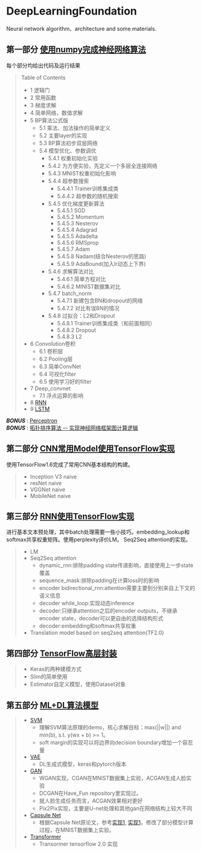 # DeepLearningFoundation
Neural network algorithm、architecture and some materials.

## 第一部分 [使用numpy完成神经网络算法](NeuralNetwork.ipynb)
每个部分均给出代码及运行结果
> Table of Contents
> - 1  逻辑门
> - 2  常用函数
> - 3  梯度求解
> - 4  简单网络，数值求解
> - 5  BP算法公式版
>      - 5.1  乘法、加法操作的简单定义
>      - 5.2  主要layer的实现
>      - 5.3  BP算法初步双层网络
>      - 5.4  模型优化、参数调优
>        - 5.4.1  权重初始化实验
>        - 5.4.2  为方便实验，先定义一个多层全连接网络
>        - 5.4.3  MNIST权重初始化影响
>        - 5.4.4  超参数搜索
>           - 5.4.4.1  Trainer训练集成类
>           - 5.4.4.2  超参数的随机搜索
>        - 5.4.5  优化梯度更新算法
>           - 5.4.5.1  SGD
>           - 5.4.5.2  Momentum
>           - 5.4.5.3  Nesterov
>           - 5.4.5.4  Adagrad
>           - 5.4.5.5  Adadelta
>           - 5.4.5.6  RMSprop
>           - 5.4.5.7  Adam
>           - 5.4.5.8  Nadam(结合Nesterov的思路)
>           - 5.4.5.9  AdaBound(加入lr动态上下界)
>        - 5.4.6  求解算法对比
>           - 5.4.6.1  简单方程对比
>           - 5.4.6.2  MINIST数据集对比
>        - 5.4.7  batch_norm
>           - 5.4.7.1  新建包含BN和dropout的网络
>           - 5.4.7.2  对比有误BN的情况
>        - 5.4.8  过拟合：L2和Dropout
>           - 5.4.8.1  Trainer训练集成类（和前面相同）
>           - 5.4.8.2  Dropout
>           - 5.4.8.3  L2
> - 6  Convolution卷积
>      - 6.1  卷积层
>      - 6.2  Pooling层
>      - 6.3  简单ConvNet
>      - 6.4  可视化filter
>      - 6.5  使用学习好的filter
> - 7  Deep_convnet
>      - 7.1  浮点运算的影响
> - 8  [RNN](RNN-LSTM.ipynb)
> - 9  [LSTM](RNN-LSTM.ipynb)

**_BONUS_** : [Perceptron](Perceptron.ipynb)  
**_BONUS_** : [拓扑排序算法 -- 实现神经网络框架图计算逻辑](build_NN.ipynb)

## 第二部分 [CNN常用Model使用TensorFlow实现](CNN_model_tensorflow/)
使用TensorFlow1.6完成了常用CNN基本结构的构建。
> - Inception V3 naive
> - resNet naive
> - VGGNet naive
> - MobileNet naive

## 第三部分 [RNN使用TensorFlow实现](RNN_tensorflow/)
进行基本文本预处理，其中batch处理需要一些小技巧。embedding_lookup和softmax共享权重矩阵。使用perplexity评价LM。
Seq2Seq attention的实现。
> - LM
> - Seq2Seq attention
>   - dynamic_rnn:排除padding state传递影响，直接使用上一步state覆盖
>   - sequence_mask:排除padding在计算loss时的影响
>   - encoder bidirectional_rnn:attention需要主要到分别来自上下文的语义信息
>   - decoder while_loop:实现动态inference
>   - decoder:只继承attention之后的encoder outputs，不继承encoder state，decoder可以更自由的选择结构形式
>   - decoder:embedding和softmax共享权重
> - Translation model based on seq2seq attention(TF2.0)

## 第四部分 [TensorFlow高层封装](TF_tools/)
> - Keras的两种建模方式
> - Slim的简单使用
> - Estimator自定义模型，使用Dataset对象

## 第五部分 [ML+DL算法模型](ML_Algorithm/)
> - [SVM](ML_Algorithm/SVM.py)
>   - 理解SVM算法原理的demo，核心求解目标：max(||w||) and min(b), s.t. y(wx + b) >= 1。
>   - soft margin的实现可以将边界向decision boundary增加一个容忍量
> - [VAE](VAE/)
>   - DL生成式模型，keras和pytorch版本
> - [GAN](GAN/)
>   - WGAN实现，CGAN在MNIST数据集上实验，ACGAN生成人脸实验
>   - DCGAN在Have_Fun repository里实现过。
>   - 就人脸生成任务而言，ACGAN效果相对更好
>   - Pix2Pix实现，主要是U-net处理和其他gan在网络结构上较大不同
> - [Capsule Net](CapsNet/)
>   - 根据Capsule Net原论文，参考[实现1](https://github.com/naturomics/CapsNet-Tensorflow.git), [实现1](https://github.com/XifengGuo/CapsNet-Pytorch)，修改了部分模型计算过程，在MNIST数据集上实验。
> - [Transformer](2.0-Transformer.ipynb)
>   - Transormer tensorflow 2.0 实现
